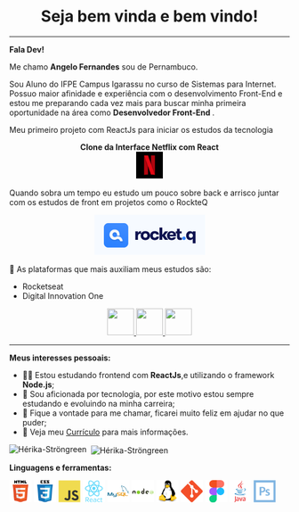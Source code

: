 <h1 align="center"> Seja bem vinda e bem vindo! </h1>
<hr />
<p align="left" > 
  <b>Fala Dev!</b>
</p>

<p align="left" >
Me chamo <b>Angelo Fernandes</b> sou de Pernambuco.
</p>

<p align="left" >
Sou Aluno do IFPE Campus Igarassu no curso de Sistemas para Internet.<br />
Possuo maior afinidade e experiência com o desenvolvimento Front-End e estou me preparando cada vez mais para buscar minha primeira oportunidade na área como <b>Desenvolvedor Front-End </b>.
</p>

<p align="left" >
Meu primeiro projeto com ReactJs para iniciar os estudos da tecnologia
</p>
<p align="center" > <b>Clone da Interface Netflix com React</b></br>
<a href="https://github.com/Fernnandez/Netflix-Clone-React" target="_blank">
  <img src="https://github.com/Fernnandez/Netflix-Clone-React/raw/master/.github/Netflix-new-icon.png" width="48px" height="48px" >
</a>
</p>



<p align="left" >
Quando sobra um tempo eu estudo um pouco sobre back e arrisco juntar com os estudos de front em projetos como o RockteQ 
</p>
<p align="center" >
<a href="https://github.com/Fernnandez/RocketQ-nlw06" target="_blank">
  <img src="https://github.com/Fernnandez/RocketQ-nlw06/raw/master/.github/rocketq.png" >
</a>
</p>
<p align="left" >
🚀 As plataformas que mais auxiliam meus estudos são:
  <ul>
  <li> Rocketseat </li>
  <li> Digital Innovation One </li>
</ul>
</p>
</p>

<div align ="center">
<a href="https://www.linkedin.com/in/angelo-oliveira-905b061b4/" target="_blank">
  <img src="https://i.ibb.co/Kx2GSrT/linkedin.png" width="48px" height="48px">
</a>
<a href="https://www.instagram.com/fern_anndes/" target="_blank">
  <img src="https://cdn.icon-icons.com/icons2/1211/PNG/512/1491579602-yumminkysocialmedia36_83067.png" width="48px" height="48px">
</a>
<a href="https://github.com/Fernnandez" target="_blank">
  <img src="https://cdn.iconscout.com/icon/free/png-256/github-108-438008.png" width="48px" height="48px">
</a>
</div>

<hr />

**Meus interesses pessoais:**


- 👩‍💻 Estou estudando frontend com **ReactJs**,e utilizando o framework **Node.js**; 
- 💼 Sou aficionada por tecnologia, por este motivo estou sempre estudando e evoluindo na minha carreira;
- 💬 Fique a vontade para me chamar, ficarei muito feliz em ajudar no que puder;
- 📝 Veja meu <a href="https://drive.google.com/file/d/15r3fwjbNxJD0h63D6ccUS-OBtoC9FPG1/view?usp=sharing" target="_blank">Currículo</a> para mais informações.

<p>
  <img align="left" src="https://github-readme-stats.vercel.app/api/top-langs/?username=Fernnandez&layout=compact&theme=graywhite&title_color=268bd2" alt="Hérika-Ströngreen" />
</p>
<p>&nbsp;
  <img align="center" src="https://github-readme-stats.vercel.app/api?username=Fernnandez&count_private=true&show_icons=true&theme=graywhite&icon_color=268bd2&title_color=268bd2" alt="Hérika-Ströngreen" />
</p>

**Linguagens e ferramentas:**  

<p align="left">
<img src="https://raw.githubusercontent.com/devicons/devicon/master/icons/html5/html5-original-wordmark.svg" alt="html5" width="40" height="40"/> 
<img src="https://raw.githubusercontent.com/devicons/devicon/master/icons/css3/css3-original-wordmark.svg" alt="css3" width="40" height="40"/> 
<img src="https://raw.githubusercontent.com/devicons/devicon/master/icons/javascript/javascript-original.svg" alt="javascript" width="40" height="40"/> 
<img src="https://raw.githubusercontent.com/devicons/devicon/master/icons/react/react-original-wordmark.svg" alt="react" width="40" height="40"/> 
<img src="https://raw.githubusercontent.com/devicons/devicon/master/icons/mysql/mysql-original-wordmark.svg" alt="mysql" width="40" height="40"/> 
<img src="https://raw.githubusercontent.com/devicons/devicon/master/icons/nodejs/nodejs-original-wordmark.svg" alt="nodejs" width="40" height="40"/>  
<img src="https://raw.githubusercontent.com/devicons/devicon/master/icons/linux/linux-original.svg" alt="linux" width="40" height="40" />
<img src="https://raw.githubusercontent.com/devicons/devicon/master/icons/git/git-original.svg" alt="git" width="40" height="40"/> 
<img src="https://raw.githubusercontent.com/devicons/devicon/9f4f5cdb393299a81125eb5127929ea7bfe42889/icons/figma/figma-original.svg" alt="figma" width="40" height="40"/> 
<img src="https://raw.githubusercontent.com/devicons/devicon/9f4f5cdb393299a81125eb5127929ea7bfe42889/icons/java/java-original-wordmark.svg" alt="java" width="40" height="40"/> 
<img src="https://raw.githubusercontent.com/devicons/devicon/9f4f5cdb393299a81125eb5127929ea7bfe42889/icons/photoshop/photoshop-line.svg" alt="photoshop" width="40" height="40"/> 
</p>




